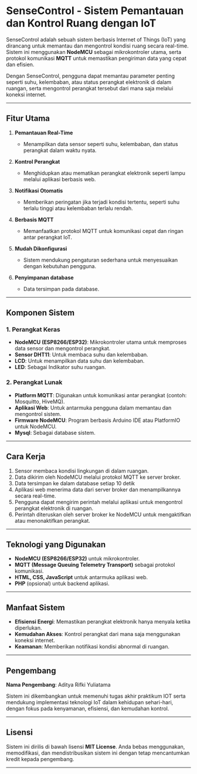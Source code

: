 # SenseControl - Sistem Pemantauan dan Kontrol Ruang dengan IoT

SenseControl adalah sebuah sistem berbasis Internet of Things (IoT) yang dirancang untuk memantau dan mengontrol kondisi ruang secara real-time. Sistem ini menggunakan **NodeMCU** sebagai mikrokontroler utama, serta protokol komunikasi **MQTT** untuk memastikan pengiriman data yang cepat dan efisien. 

Dengan SenseControl, pengguna dapat memantau parameter penting seperti suhu, kelembaban, atau status perangkat elektronik di dalam ruangan, serta mengontrol perangkat tersebut dari mana saja melalui koneksi internet.

---

## Fitur Utama

1. **Pemantauan Real-Time**  
   - Menampilkan data sensor seperti suhu, kelembaban, dan status perangkat dalam waktu nyata.

2. **Kontrol Perangkat**  
   - Menghidupkan atau mematikan perangkat elektronik seperti lampu melalui aplikasi berbasis web.

3. **Notifikasi Otomatis**  
   - Memberikan peringatan jika terjadi kondisi tertentu, seperti suhu terlalu tinggi atau kelembaban terlalu rendah.

4. **Berbasis MQTT**  
   - Memanfaatkan protokol MQTT untuk komunikasi cepat dan ringan antar perangkat IoT.

5. **Mudah Dikonfigurasi**  
   - Sistem mendukung pengaturan sederhana untuk menyesuaikan dengan kebutuhan pengguna.
     
6. **Penyimpanan database**  
   - Data tersimpan pada database.

---

## Komponen Sistem

### 1. Perangkat Keras
- **NodeMCU (ESP8266/ESP32)**: Mikrokontroler utama untuk memproses data sensor dan mengontrol perangkat.
- **Sensor DHT11**: Untuk membaca suhu dan kelembaban.
- **LCD**: Untuk menampilkan data suhu dan kelembaban.
- **LED**: Sebagai Indikator suhu ruangan.

### 2. Perangkat Lunak
- **Platform MQTT**: Digunakan untuk komunikasi antar perangkat (contoh: Mosquitto, HiveMQ).
- **Aplikasi Web**: Untuk antarmuka pengguna dalam memantau dan mengontrol sistem.
- **Firmware NodeMCU**: Program berbasis Arduino IDE atau PlatformIO untuk NodeMCU.
- **Mysql**: Sebagai database sistem.

---

## Cara Kerja

1. Sensor membaca kondisi lingkungan di dalam ruangan.
2. Data dikirim oleh NodeMCU melalui protokol MQTT ke server broker.
3. Data tersimpan ke dalam database setiap 10 detik
4. Aplikasi web menerima data dari server broker dan menampilkannya secara real-time.
5. Pengguna dapat mengirim perintah melalui aplikasi untuk mengontrol perangkat elektronik di ruangan.
6. Perintah diteruskan oleh server broker ke NodeMCU untuk mengaktifkan atau menonaktifkan perangkat.

---

## Teknologi yang Digunakan

- **NodeMCU (ESP8266/ESP32)** untuk mikrokontroler.
- **MQTT (Message Queuing Telemetry Transport)** sebagai protokol komunikasi.
- **HTML, CSS, JavaScript** untuk antarmuka aplikasi web.
- **PHP** (opsional) untuk backend aplikasi.

---

## Manfaat Sistem

- **Efisiensi Energi**: Memastikan perangkat elektronik hanya menyala ketika diperlukan.
- **Kemudahan Akses**: Kontrol perangkat dari mana saja menggunakan koneksi internet.
- **Keamanan**: Memberikan notifikasi kondisi abnormal di ruangan.

---

## Pengembang

**Nama Pengembang**: Aditya Rifki Yuliatama  

Sistem ini dikembangkan untuk memenuhi tugas akhir praktikum IOT serta mendukung implementasi teknologi IoT dalam kehidupan sehari-hari, dengan fokus pada kenyamanan, efisiensi, dan kemudahan kontrol.

---

## Lisensi

Sistem ini dirilis di bawah lisensi **MIT License**. Anda bebas menggunakan, memodifikasi, dan mendistribusikan sistem ini dengan tetap mencantumkan kredit kepada pengembang.

---
